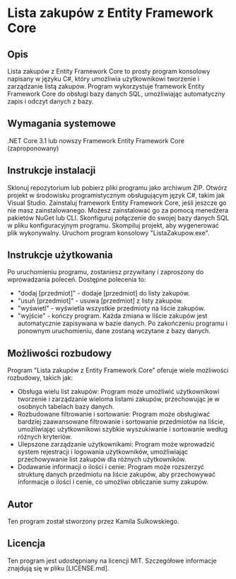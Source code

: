 # Lista zakupów z Entity Framework Core
## Opis
Lista zakupów z Entity Framework Core to prosty program konsolowy napisany w języku C#, który umożliwia użytkownikowi tworzenie i zarządzanie listą zakupów. Program wykorzystuje framework Entity Framework Core do obsługi bazy danych SQL, umożliwiając automatyczny zapis i odczyt danych z bazy.

## Wymagania systemowe
.NET Core 3.1 lub nowszy
Framework Entity Framework Core (zaproponowany)

## Instrukcje instalacji
Sklonuj repozytorium lub pobierz pliki programu jako archiwum ZIP.
Otwórz projekt w środowisku programistycznym obsługującym język C#, takim jak Visual Studio.
Zainstaluj framework Entity Framework Core, jeśli jeszcze go nie masz zainstalowanego. Możesz zainstalować go za pomocą menedżera pakietów NuGet lub CLI.
Skonfiguruj połączenie do swojej bazy danych SQL w pliku konfiguracyjnym programu.
Skompiluj projekt, aby wygenerować plik wykonywalny.
Uruchom program konsolowy "ListaZakupow.exe".

## Instrukcje użytkowania
Po uruchomieniu programu, zostaniesz przywitany i zaproszony do wprowadzania poleceń.
Dostępne polecenia to:
 - "dodaj [przedmiot]" - dodaje [przedmiot] do listy zakupów.
 - "usuń [przedmiot]" - usuwa [przedmiot] z listy zakupów.
 - "wyświetl" - wyświetla wszystkie przedmioty na liście zakupów.
 - "wyjście" - kończy program.
Każda zmiana w liście zakupów jest automatycznie zapisywana w bazie danych.
Po zakończeniu programu i ponownym uruchomieniu, dane zostaną wczytane z bazy danych.

## Możliwości rozbudowy
Program "Lista zakupów z Entity Framework Core" oferuje wiele możliwości rozbudowy, takich jak:

 - Obsługa wielu list zakupów: Program może umożliwić użytkownikowi tworzenie i zarządzanie wieloma listami zakupów, przechowując je w osobnych tabelach bazy danych.
 - Rozbudowane filtrowanie i sortowanie: Program może obsługiwać bardziej zaawansowane filtrowanie i sortowanie przedmiotów na liście, umożliwiając użytkownikowi szybkie wyszukiwanie i sortowanie według różnych kryteriów.
 - Ulepszone zarządzanie użytkownikami: Program może wprowadzić system rejestracji i logowania użytkowników, umożliwiając przechowywanie list zakupów dla różnych użytkowników.
 - Dodawanie informacji o ilości i cenie: Program może rozszerzyć strukturę danych przedmiotu na liście zakupów, aby przechowywać informacje o ilości i cenie, co umożliwi obliczanie sumy zakupów.

## Autor
Ten program został stworzony przez Kamila Sulkowskiego.

## Licencja
Ten program jest udostępniany na licencji MIT. Szczegółowe informacje znajdują się w pliku [LICENSE.md].